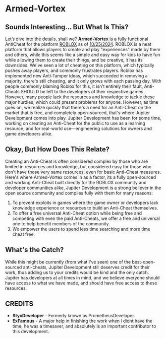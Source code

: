 # Armed-Vortex

## Sounds Interesting... But What Is This?

Let’s dive into the details, shall we? **Armed-Vortex** is a fully functional AntiCheat for the platform [ROBLOX](https://www.roblox.com) as of [10/25/2024](#). ROBLOX is a neat platform that allows players to create and play "experiences" made by them and others, while this seems like a simple and easy way for kids to have fun while allowing them to create their things, and be creative, it has its downsides. We've seen a lot of cheating on this platform, which typically pushes away players, and commonly frustrates players. Roblox has implemented new Anti-Tamper ideas, which succeeded in removing a majority, there's still cheating, and it only grows with each passing day. With people commonly blaming Roblox for this, it isn't entirely their fault, Anti-Cheats SHOULD be left to the developers of their respective games. However, many people lack the resources and knowledge to tackle these major hurdles, which could present problems for anyone. However, as time goes on, we realize quickly that there's a need for an Anti-Cheat on the market that is free, and completely open-sourced, that's where Jupiter Development comes into play. Jupiter Development has been for some time, working on creating an Anti-Cheat for the public to use as a learning resource, and for real-world use—engineering solutions for owners and game developers alike. 

## Okay, But How Does This Relate?

Creating an Anti-Cheat is often considered complex by those who are limited in resources and knowledge, but considered easy for those who don't have those very same resources, even for basic Anti-Cheat measures. Here's where Armed-Vortex comes in as a factor, its a fully open-sourced and working Anti-Cheat built directly for the ROBLOX community and developer communities alike, Jupiter Development is a strong believer in the open source community and complies fully with them for many reasons:

  1. To prevent exploits in games where the game owner or developers lack knowledge experience or resources to build an Anti-Cheat themselves.
  2. To offer a free universal Anti-Cheat option while being free and competing with even the paid Anti-Cheats, we offer a free and universal one to help benefit members of the community.
  3. We empower the users to spend less time searching and more time cheat free.

## What's the Catch?

While this might be currently (from what I've seen) one of the best-open-sourced anti-cheats, Jupiter Development still deserves credit for their work, thus adding us to your credits would be kind and the only catch. Jupiter has developers at all times in mind, and we believe everyone should have access to what we have made, and should have free access to these resources.

## CREDITS

- **StyxDeveloper** - Formerly known as PrometheusDeveloper.
- **ExFamous** - A major help in finishing the work when I didnt have the time, he was a timesaver, and absolutely is an important contributor to this development. 

